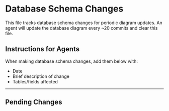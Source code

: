 # Database Schema Changes

This file tracks database schema changes for periodic diagram updates. An agent will update the database diagram every ~20 commits and clear this file.

## Instructions for Agents
When making database schema changes, add them below with:
- Date
- Brief description of change
- Tables/fields affected

---

## Pending Changes
<!-- Add your database schema changes here -->
